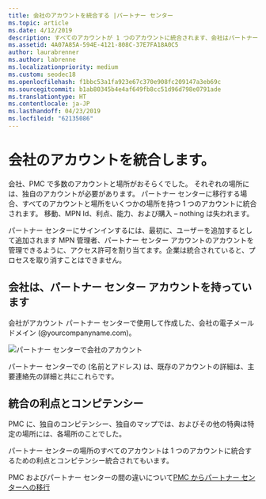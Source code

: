 ```yaml
---
title: 会社のアカウントを統合する |パートナー センター
ms.topic: article
ms.date: 4/12/2019
description: すべてのアカウントが 1 つのアカウントに統合されます、会社はパートナー センターに移動したとき
ms.assetid: 4A07A85A-594E-4121-808C-37E7FA18A0C5
author: laurabrenner
ms.author: labrenne
ms.localizationpriority: medium
ms.custom: seodec18
ms.openlocfilehash: f1bbc53a1fa923e67c370e908fc209147a3eb69c
ms.sourcegitcommit: b1ab80345b4e4af649fb8cc51d96d798e0791ade
ms.translationtype: HT
ms.contentlocale: ja-JP
ms.lasthandoff: 04/23/2019
ms.locfileid: "62135086"
---
```

# <a name="consolidate-your-company-accounts"></a>会社のアカウントを統合します。

会社、PMC で多数のアカウントと場所がおそらくでした。 それぞれの場所には、独自のアカウントが必要があります。 パートナー センターに移行する場合、すべてのアカウントと場所をいくつかの場所を持つ 1 つのアカウントに統合されます。 移動、MPN Id、利点、能力、および購入 – nothing は失われます。 

パートナー センターにサインインするには、最初に、ユーザーを追加するとして追加されます MPN 管理者、パートナー センター アカウントのアカウントを管理できるように、アクセス許可を割り当てます。企業は統合されていると、プロセスを取り消すことはできません。

## <a name="your-company-already-has-an-account-in-partner-center"></a>会社は、パートナー センター アカウントを持っています

会社がアカウント パートナー センターで使用して作成した、会社の電子メール ドメイン (@yourcompanyname.com)。

![パートナー センターで会社のアカウント](images/company1.png)

パートナー センターでの (名前とアドレス) は、既存のアカウントの詳細は、主要連絡先の詳細と共にこれらです。 

## <a name="consolidating-your-benefits-and-competencies"></a>統合の利点とコンピテンシー

PMC に、独自のコンピテンシー、独自のマップでは、およびその他の特典は特定の場所には、各場所のことでした。

パートナー センターの場所のすべてのアカウントは 1 つのアカウントに統合するための利点とコンピテンシー統合されてもいます。 

PMC およびパートナー センターの間の違いについて[PMC からパートナー センターへの移行](pmc-to-partner-center.md)